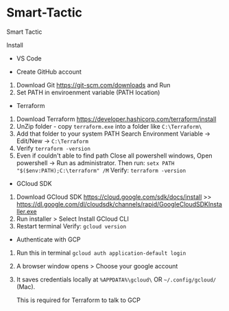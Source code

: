 # Smart-Tactic
Smart Tactic 

Install
- VS Code

- Create GitHub account
1. Download Git https://git-scm.com/downloads and Run 
2. Set PATH in enviroenment variable (PATH location)

- Terraform
1. Download Terraform https://developer.hashicorp.com/terraform/install
2. UnZip folder - copy ```terraform.exe``` into a folder like ```C:\Terraform\```
3. Add that folder to your system PATH
    Search Environment Variable -> Edit/New -> ```C:\Terraform```
4. Verify 
    ```terraform -version```
5. Even if couldn't able to find path
    Close all powershell windows, Open powershell -> Run as administrator. Then run:
    ```setx PATH "$($env:PATH);C:\terraform" /M```
    Verify: ```terraform -version```

- GCloud SDK
1. Download GCloud SDK https://cloud.google.com/sdk/docs/install >> https://dl.google.com/dl/cloudsdk/channels/rapid/GoogleCloudSDKInstaller.exe
2. Run installer > Select Install GCloud CLI
3. Restart terminal
    Verify: ```gcloud version```

- Authenticate with GCP
1. Run this in terminal 
    ```gcloud auth application-default login```
2. A browser window opens > Choose your google account
3. It saves credentials locally at ```%APPDATA%\gcloud\``` OR ```~/.config/gcloud/``` (Mac).

    This is required for Terraform to talk to GCP
